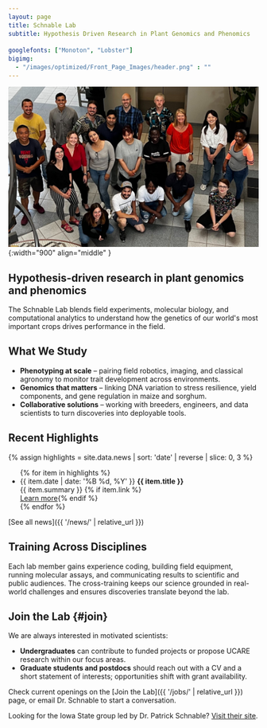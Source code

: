 ```yaml
---
layout: page
title: Schnable Lab
subtitle: Hypothesis Driven Research in Plant Genomics and Phenomics

googlefonts: ["Monoton", "Lobster"]
bigimg:
  - "/images/optimized/Front_Page_Images/header.png" : ""
---
```


<script type="application/ld+json">{% include schema-organization.json %}</script>

![The Schnable Lab](/images/optimized/lab2022_v2.jpg){:width="900" align="middle" }

<div class="hero-banner">
  <h2>Hypothesis-driven research in plant genomics and phenomics</h2>
  <p>The Schnable Lab blends field experiments, molecular biology, and computational analytics to understand how the genetics of our world's most important crops drives performance in the field.</p>
</div>

## What We Study

- **Phenotyping at scale** – pairing field robotics, imaging, and classical agronomy to monitor trait development across environments.
- **Genomics that matters** – linking DNA variation to stress resilience, yield components, and gene regulation in maize and sorghum.
- **Collaborative solutions** – working with breeders, engineers, and data scientists to turn discoveries into deployable tools.

## Recent Highlights

{% assign highlights = site.data.news | sort: 'date' | reverse | slice: 0, 3 %}
<ul class="news-list">
{% for item in highlights %}
  <li class="news-list__item">
    <time datetime="{{ item.date | date: '%Y-%m-%d' }}">{{ item.date | date: '%B %d, %Y' }}</time>
    <strong>{{ item.title }}</strong><br />
    {{ item.summary }}
    {% if item.link %}<br /><a href="{{ item.link }}">Learn more</a>{% endif %}
  </li>
{% endfor %}
</ul>

[See all news]({{ '/news/' | relative_url }})

## Training Across Disciplines

Each lab member gains experience coding, building field equipment, running molecular assays, and communicating results to scientific and public audiences. The cross-training keeps our science grounded in real-world challenges and ensures discoveries translate beyond the lab.

## Join the Lab {#join}

We are always interested in motivated scientists:

- **Undergraduates** can contribute to funded projects or propose UCARE research within our focus areas.
- **Graduate students and postdocs** should reach out with a CV and a short statement of interests; opportunities shift with grant availability.

Check current openings on the [Join the Lab]({{ '/jobs/' | relative_url }}) page, or email Dr. Schnable to start a conversation.

Looking for the Iowa State group led by Dr. Patrick Schnable? [Visit their site](https://schnablelab.plantgenomics.iastate.edu/).
